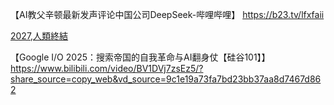 
【AI教父辛顿最新发声评论中国公司DeepSeek-哔哩哔哩】 https://b23.tv/lfxfaii


[2027,人類終結](https://www.bilibili.com/video/BV1NJBRYAE7U/?spm_id_from=333.788.top_right_bar_window_history.content.click&vd_source=22af953ea4c09540ad1966711a2d53f0)

【Google I/O 2025：搜索帝国的自我革命与AI翻身仗【硅谷101】】 https://www.bilibili.com/video/BV1DVj7zsEz5/?share_source=copy_web&vd_source=9c1e19a73fa7bd23bb37aa8d7467d862

